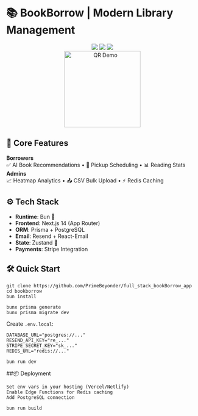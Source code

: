 # 📚 BookBorrow | Modern Library Management

<div align="center">
  <img src="https://img.shields.io/badge/Bun-🍞-black?style=for-the-badge&logo=bun">
  <img src="https://img.shields.io/badge/Next.js-14-000?style=for-the-badge&logo=next.js">
  <img src="https://img.shields.io/badge/PostgreSQL-316192?style=for-the-badge&logo=postgresql">
  <br>
  <img width="200" src="https://github.com/yourusername/bookborrow/assets/.../qrcode-animation.gif" alt="QR Demo">
</div>

## 🚀 Core Features
**Borrowers**  
✅ AI Book Recommendations • 📅 Pickup Scheduling • 📊 Reading Stats  
**Admins**  
📈 Heatmap Analytics • 📤 CSV Bulk Upload • ⚡ Redis Caching

## ⚙️ Tech Stack
- **Runtime**: Bun 🍞
- **Frontend**: Next.js 14 (App Router)
- **ORM**: Prisma + PostgreSQL
- **Email**: Resend + React-Email
- **State**: Zustand 🐻
- **Payments**: Stripe Integration

## 🛠️ Quick Start

```
git clone https://github.com/PrimeBeyonder/full_stack_bookBorrow_app
cd bookborrow
bun install
```

```
bunx prisma generate
bunx prisma migrate dev
```

Create `.env.local`:
```env
DATABASE_URL="postgres://..."
RESEND_API_KEY="re_..."
STRIPE_SECRET_KEY="sk_..."
REDIS_URL="redis://..."
```

```bun run dev```

##📦 Deployment
```
Set env vars in your hosting (Vercel/Netlify)
Enable Edge Functions for Redis caching
Add PostgreSQL connection
```

```bun run build```
